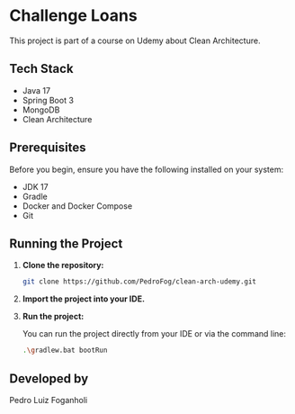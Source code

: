 # Challenge Loans

This project is part of a course on Udemy about Clean Architecture.

## Tech Stack

- Java 17
- Spring Boot 3
- MongoDB
- Clean Architecture

## Prerequisites

Before you begin, ensure you have the following installed on your system:

- JDK 17
- Gradle
- Docker and Docker Compose
- Git

## Running the Project

1. **Clone the repository:**

    ```bash
    git clone https://github.com/PedroFog/clean-arch-udemy.git
    ```

2. **Import the project into your IDE.**

3. **Run the project:**

    You can run the project directly from your IDE or via the command line:

    ```bash
    .\gradlew.bat bootRun
    ```

## Developed by

Pedro Luiz Foganholi
